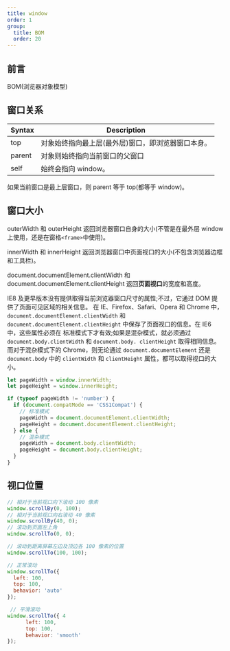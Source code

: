 ```yaml
---
title: window
order: 1
group:
  title: BOM
  order: 20
---
```


## 前言

BOM(浏览器对象模型)

## 窗口关系

| Syntax | Description                                        |
| ------ | -------------------------------------------------- |
| top    | 对象始终指向最上层(最外层)窗口，即浏览器窗口本身。 |
| parent | 对象则始终指向当前窗口的父窗口                     |
| self   | 始终会指向 window。                                |

如果当前窗口是最上层窗口，则 parent 等于 top(都等于 window)。

## 窗口大小

outerWidth 和 outerHeight 返回浏览器窗口自身的大小(不管是在最外层 window 上使用，还是在窗格`<frame>`中使用)。

innerWidth 和 innerHeight 返回浏览器窗口中页面视口的大小(不包含浏览器边框和工具栏)。

document.documentElement.clientWidth 和 document.documentElement.clientHeight 返回**页面视口**的宽度和高度。

IE8 及更早版本没有提供取得当前浏览器窗口尺寸的属性;不过，它通过 DOM 提供了页面可见区域的相关信息。
在 IE、Firefox、Safari、Opera 和 Chrome 中，`document.documentElement.clientWidth` 和 `document.documentElement.clientHeight` 中保存了页面视口的信息。在 IE6 中，这些属性必须在 标准模式下才有效;如果是混杂模式，就必须通过 `document.body.clientWidth` 和 `document.body. clientHeight` 取得相同信息。而对于混杂模式下的 Chrome，则无论通过 `document.documentElement` 还是 `document.body` 中的 `clientWidth` 和 `clientHeight` 属性，都可以取得视口的大小。

```js
let pageWidth = window.innerWidth;
let pageHeight = window.innerHeight;

if (typeof pageWidth != 'number') {
  if (document.compatMode == 'CSS1Compat') {
    // 标准模式
    pageWidth = document.documentElement.clientWidth;
    pageHeight = document.documentElement.clientHeight;
  } else {
    // 混杂模式
    pageWidth = document.body.clientWidth;
    pageHeight = document.body.clientHeight;
  }
}
```

## 视口位置

```js
// 相对于当前视口向下滚动 100 像素
window.scrollBy(0, 100);
// 相对于当前视口向右滚动 40 像素
window.scrollBy(40, 0);
// 滚动到页面左上角
window.scrollTo(0, 0);

// 滚动到距离屏幕左边及顶边各 100 像素的位置
window.scrollTo(100, 100);

// 正常滚动
window.scrollTo({
  left: 100,
  top: 100,
  behavior: 'auto'
});

 // 平滑滚动
window.scrollTo({ 4
      left: 100,
      top: 100,
      behavior: 'smooth'
});
```

<code src="./demos/ScrollBehavior" />
